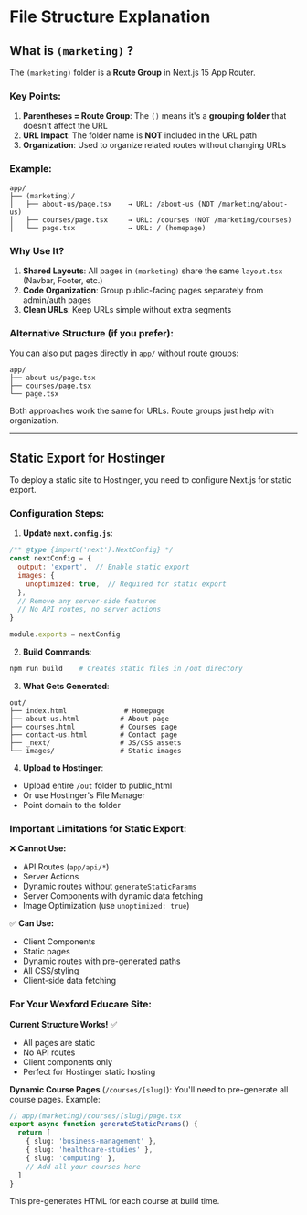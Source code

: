 # File Structure Explanation

## What is `(marketing)` ?

The `(marketing)` folder is a **Route Group** in Next.js 15 App Router.

### Key Points:

1. **Parentheses = Route Group**: The `()` means it's a **grouping folder** that doesn't affect the URL
2. **URL Impact**: The folder name is **NOT** included in the URL path
3. **Organization**: Used to organize related routes without changing URLs

### Example:
```
app/
├── (marketing)/
│   ├── about-us/page.tsx    → URL: /about-us (NOT /marketing/about-us)
│   ├── courses/page.tsx     → URL: /courses (NOT /marketing/courses)
│   └── page.tsx             → URL: / (homepage)
```

### Why Use It?

1. **Shared Layouts**: All pages in `(marketing)` share the same `layout.tsx` (Navbar, Footer, etc.)
2. **Code Organization**: Group public-facing pages separately from admin/auth pages
3. **Clean URLs**: Keep URLs simple without extra segments

### Alternative Structure (if you prefer):

You can also put pages directly in `app/` without route groups:
```
app/
├── about-us/page.tsx
├── courses/page.tsx
└── page.tsx
```

Both approaches work the same for URLs. Route groups just help with organization.

---

## Static Export for Hostinger

To deploy a static site to Hostinger, you need to configure Next.js for static export.

### Configuration Steps:

1. **Update `next.config.js`**:
```javascript
/** @type {import('next').NextConfig} */
const nextConfig = {
  output: 'export',  // Enable static export
  images: {
    unoptimized: true,  // Required for static export
  },
  // Remove any server-side features
  // No API routes, no server actions
}

module.exports = nextConfig
```

2. **Build Commands**:
```bash
npm run build    # Creates static files in /out directory
```

3. **What Gets Generated**:
```
out/
├── index.html              # Homepage
├── about-us.html          # About page
├── courses.html           # Courses page
├── contact-us.html        # Contact page
├── _next/                 # JS/CSS assets
└── images/                # Static images
```

4. **Upload to Hostinger**:
- Upload entire `/out` folder to public_html
- Or use Hostinger's File Manager
- Point domain to the folder

### Important Limitations for Static Export:

❌ **Cannot Use:**
- API Routes (`app/api/*`)
- Server Actions
- Dynamic routes without `generateStaticParams`
- Server Components with dynamic data fetching
- Image Optimization (use `unoptimized: true`)

✅ **Can Use:**
- Client Components
- Static pages
- Dynamic routes with pre-generated paths
- All CSS/styling
- Client-side data fetching

### For Your Wexford Educare Site:

**Current Structure Works!** ✅
- All pages are static
- No API routes
- Client components only
- Perfect for Hostinger static hosting

**Dynamic Course Pages** (`/courses/[slug]`):
You'll need to pre-generate all course pages. Example:

```typescript
// app/(marketing)/courses/[slug]/page.tsx
export async function generateStaticParams() {
  return [
    { slug: 'business-management' },
    { slug: 'healthcare-studies' },
    { slug: 'computing' },
    // Add all your courses here
  ]
}
```

This pre-generates HTML for each course at build time.

